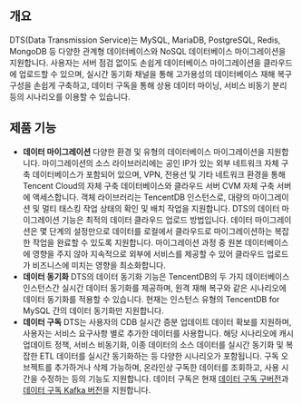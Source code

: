 ## 개요
DTS(Data Transmission Service)는 MySQL, MariaDB, PostgreSQL, Redis, MongoDB 등 다양한 관계형 데이터베이스와 NoSQL 데이터베이스 마이그레이션을 지원합니다. 사용자는 서버 점검 없이도 손쉽게 데이터베이스 마이그레이션을 클라우드에 업로드할 수 있으며, 실시간 동기화 채널을 통해 고가용성의 데이터베이스 재해 복구 구성을 손쉽게 구축하고, 데이터 구독을 통해 상용 데이터 마이닝, 서비스 비동기 분리 등의 시나리오를 이용할 수 있습니다.


## 제품 기능
- **데이터 마이그레이션**
다양한 환경 및 유형의 데이터베이스 마이그레이션을 지원합니다. 마이그레이션의 소스 라이브러리에는 공인 IP가 있는 외부 네트워크 자체 구축 데이터베이스가 포함되어 있으며, VPN, 전용선 및 기타 네트워크 환경을 통해 Tencent Cloud의 자체 구축 데이터베이스와 클라우드 서버 CVM 자체 구축 서버에 액세스합니다. 객체 라이브러리는 TencentDB 인스턴스로, 대량의 마이그레이션 및 멀티 태스킹 작업 상태의 확인 및 배치 작업을 지원합니다.
DTS의 데이터 마이그레이션 기능은 최적의 데이터 클라우드 업로드 방법입니다. 데이터 마이그레이션은 몇 단계의 설정만으로 데이터를 로컬에서 클라우드로 마이그레이션하는 복잡한 작업을 완료할 수 있도록 지원합니다. 마이그레이션 과정 중 원본 데이터베이스에 영향을 주지 않아 지속적으로 외부에 서비스를 제공할 수 있어 클라우드 업로드가 비즈니스에 미치는 영향을 최소화합니다.
- **데이터 동기화**
DTS의 데이터 동기화 기능은 TencentDB의 두 가지 데이터베이스 인스턴스간 실시간 데이터 동기화를 제공하며, 원격 재해 복구와 같은 시나리오에 데이터 동기화를 적용할 수 있습니다. 현재는 인스턴스 유형의 TencentDB for MySQL 간의 데이터 동기화만 지원합니다.
- **데이터 구독**
DTS는 사용자의 CDB 실시간 증분 업데이트 데이터 확보를 지원하며, 사용자는 서비스 요구사항 별로 추가한 데이터를 사용합니다. 해당 시나리오에 캐시 업데이트 정책, 서비스 비동기화, 이종 데이터의 소스 데이터를 실시간 동기화 및 복잡한 ETL 데이터를 실시간 동기화하는 등 다양한 시나리오가 포함됩니다. 구독 오브젝트를 추가하거나 삭제 가능하며, 온라인상 구독한 데이터를 조회하고, 사용 시간을 수정하는 등의 기능도 지원합니다.
데이터 구독은 현재 [데이터 구독 구버전](https://intl.cloud.tencent.com/zh/document/product/571/8774)과 [데이터 구독 Kafka 버전](https://intl.cloud.tencent.com/document/product/571/39531)을 지원합니다.

